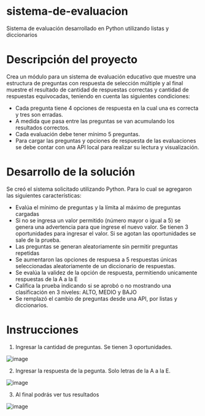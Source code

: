 # sistema-de-evaluacion
Sistema de evaluación desarrollado en Python utilizando listas y diccionarios

# Descripción del proyecto
Crea un módulo para un sistema de evaluación educativo que muestre una estructura de preguntas con respuesta de selección múltiple y al final muestre el resultado de cantidad de respuestas correctas y cantidad de respuestas equivocadas, teniendo en cuenta las siguientes condiciones:
* Cada pregunta tiene 4 opciones de respuesta en la cual una es correcta y tres son
erradas.
* A medida que pasa entre las preguntas se van acumulando los resultados correctos.
* Cada evaluación debe tener mínimo 5 preguntas.
* Para cargar las preguntas y opciones de respuesta de las evaluaciones se debe contar con una API local para realizar su lectura y visualización.

# Desarrollo de la solución
Se creó el sistema solicitado utilizando Python. Para lo cual se agregaron las siguientes características:
- Evalúa el mínimo de preguntas y la límita al máximo de preguntas cargadas
- Si no se ingresa un valor permitido (número mayor o igual a 5) se genera una advertencia para que ingrese el nuevo valor. Se tienen 3 oportunidades para ingresar el valor. Si se agotan las oportunidades se sale de la prueba.
- Las preguntas se generan aleatoriamente sin permitir preguntas repetidas
- Se aumentaron las opciones de respuesa a 5 respuestas únicas seleccionadas aleatoriamente de un diccionario de respuestas.
- Se evalúa la validez de la opción de respuesta, permitiendo unicamente respuestas de la A a la E
- Califica la prueba indicando si se aprobó o no mostrando una clasificación en 3 niveles: ALTO, MEDIO y BAJO
- Se remplazó el cambio de preguntas desde una API, por listas y diccionarios.

# Instrucciones

1. Ingresar la cantidad de preguntas. Se tienen 3 oportunidades.

![image](https://user-images.githubusercontent.com/84164187/137815801-b265f34b-ce0c-4aeb-979a-9cedf937c236.png)

2. Ingresar la respuesta de la pegunta. Solo letras de la A a la E.

![image](https://user-images.githubusercontent.com/84164187/137817165-26094041-7819-4031-80a7-8b5968db9ce2.png)

3. Al final podrás ver tus resultados

![image](https://user-images.githubusercontent.com/84164187/137817287-78ed5080-b7b3-435d-9f20-8cff019db6db.png)


